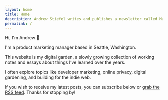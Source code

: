 ```yaml
---
layout: home
title: Home
description: Andrew Stiefel writes and publishes a newsletter called Margin Notes. This digital garden is a collection of essasys and short notes exploring topic including product marketing, career growth, and learning.
permalink: /
---
```


Hi, I'm Andrew 👋

I'm a product marketing manager based in Seattle, Washington.

This website is my digital garden, a slowly growing collection of working notes and essays about things I’ve learned over the years.

I often explore topics like developer marketing, online privacy, digital gardening, and building for the indie web.

If you wish to receive my latest posts, you can subscribe below or <a href="/feed.xml" data-fathom="YKQ6ZLVM" target="_blank">grab the RSS feed</a>. Thanks for stopping by!